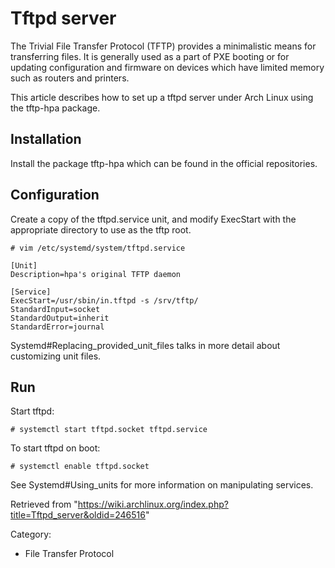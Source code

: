 Tftpd server
============

The Trivial File Transfer Protocol (TFTP) provides a minimalistic means
for transferring files. It is generally used as a part of PXE booting or
for updating configuration and firmware on devices which have limited
memory such as routers and printers.

This article describes how to set up a tftpd server under Arch Linux
using the tftp-hpa package.

Installation
------------

Install the package tftp-hpa which can be found in the official
repositories.

Configuration
-------------

Create a copy of the tftpd.service unit, and modify ExecStart with the
appropriate directory to use as the tftp root.

    # vim /etc/systemd/system/tftpd.service

    [Unit]
    Description=hpa's original TFTP daemon

    [Service]
    ExecStart=/usr/sbin/in.tftpd -s /srv/tftp/
    StandardInput=socket
    StandardOutput=inherit
    StandardError=journal

Systemd#Replacing_provided_unit_files talks in more detail about
customizing unit files.

Run
---

Start tftpd:

    # systemctl start tftpd.socket tftpd.service

To start tftpd on boot:

    # systemctl enable tftpd.socket

See Systemd#Using_units for more information on manipulating services.

Retrieved from
"https://wiki.archlinux.org/index.php?title=Tftpd_server&oldid=246516"

Category:

-   File Transfer Protocol
